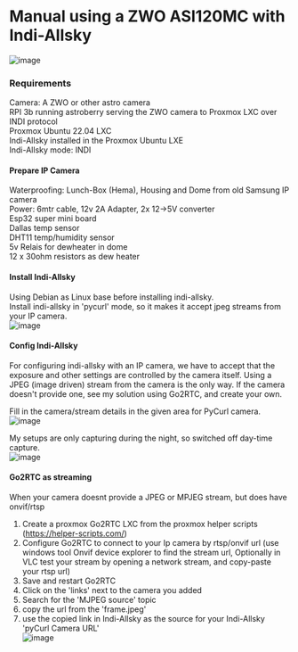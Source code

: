 # Manual using a ZWO ASI120MC with Indi-Allsky

![image](https://github.com/user-attachments/assets/1243b334-a4f5-4eff-855d-119a351ff775)  

### Requirements
Camera: A ZWO or other astro camera  
RPI 3b running astroberry serving the ZWO camera to Proxmox LXC over INDI protocol  
Proxmox Ubuntu 22.04 LXC  
Indi-Allsky installed in the Proxmox Ubuntu LXE  
Indi-Allsky mode: INDI  

#### Prepare IP Camera
Waterproofing: Lunch-Box (Hema), Housing and Dome from old Samsung IP camera  
Power: 6mtr cable, 12v 2A Adapter, 2x 12->5V converter  
Esp32 super mini board  
Dallas temp sensor  
DHT11 temp/humidity sensor  
5v Relais for dewheater in dome  
12 x 30ohm resistors as dew heater  

#### Install Indi-Allsky
Using Debian as Linux base before installing indi-allsky.  
Install indi-allsky in 'pycurl' mode, so it makes it accept jpeg streams from your IP camera.  
![image](https://github.com/user-attachments/assets/df21f0ec-df88-4475-a254-1e6629ee61d8)  


#### Config Indi-Allsky
For configuring indi-allsky with an IP camera, we have to accept that the exposure and other settings are controlled by the camera itself. Using a JPEG (image driven) stream from the camera is the only way. 
If the camera doesn't provide one, see my solution using Go2RTC, and create your own.  

Fill in the camera/stream details in the given area for PyCurl camera.  
![image](https://github.com/user-attachments/assets/22c8e9e4-dbb0-43a0-b87a-4fc389359f84)  

My setups are only capturing during the night, so switched off day-time capture.  
![image](https://github.com/user-attachments/assets/d0ff9402-5dc9-4155-8fae-34e77235364f)  


#### Go2RTC as streaming
When your camera doesnt provide a JPEG or MPJEG stream, but does have onvif/rtsp  
1) Create a proxmox Go2RTC LXC from the proxmox helper scripts (https://helper-scripts.com/)
2) Configure Go2RTC to connect to your Ip camera by rtsp/onvif url (use windows tool Onvif device explorer to find the stream url, Optionally in VLC test your stream by opening a network stream, and copy-paste your rtsp url)
3) Save and restart Go2RTC
4) Click on the 'links' next to the camera you added
5) Search for the 'MJPEG source' topic
6) copy the url from the 'frame.jpeg'
7) use the copied link in Indi-Allsky as the source for your Indi-Allsky 'pyCurl Camera URL'  
![image](https://github.com/kippesikgithub/allsky/assets/100353268/2d737e3b-a8fe-4b8e-bee8-b3598f55387f)
